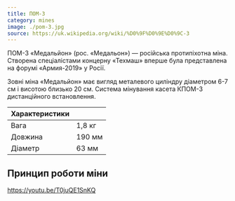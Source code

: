 ```yaml
---
title: ПОМ-3
category: mines
image: ./pom-3.jpg
source: https://uk.wikipedia.org/wiki/%D0%9F%D0%9E%D0%9C-3
---
```


ПОМ-3 «Медальйон» (рос. «Медальон») — російська протипіхотна міна. Створена спеціалістами концерну «Техмаш» вперше була представлена на форумі «Армия-2019» у Росії.

Зовні міна «Медальйон» має вигляд металевого циліндру діаметром 6-7 см і висотою близько 20 см. Система мінування касета КПОМ-3 дистанційного встановлення.

| Характеристики |        |
| -------------- | ------ |
| Вага           | 1,8 кг |
| Довжина        | 190 мм |
| Діаметр        | 63 мм  |

## Принцип роботи міни

https://youtu.be/T0juQE1SnKQ
